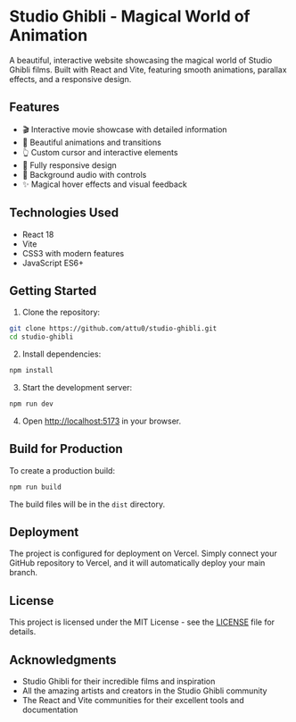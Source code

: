# Studio Ghibli - Magical World of Animation

A beautiful, interactive website showcasing the magical world of Studio Ghibli films. Built with React and Vite, featuring smooth animations, parallax effects, and a responsive design.

## Features

- 🎬 Interactive movie showcase with detailed information
- 🎨 Beautiful animations and transitions
- 👆 Custom cursor and interactive elements
- 📱 Fully responsive design
- 🎵 Background audio with controls
- ✨ Magical hover effects and visual feedback

## Technologies Used

- React 18
- Vite
- CSS3 with modern features
- JavaScript ES6+

## Getting Started

1. Clone the repository:
```bash
git clone https://github.com/attu0/studio-ghibli.git
cd studio-ghibli
```

2. Install dependencies:
```bash
npm install
```

3. Start the development server:
```bash
npm run dev
```

4. Open [http://localhost:5173](http://localhost:5173) in your browser.

## Build for Production

To create a production build:

```bash
npm run build
```

The build files will be in the `dist` directory.

## Deployment

The project is configured for deployment on Vercel. Simply connect your GitHub repository to Vercel, and it will automatically deploy your main branch.

## License

This project is licensed under the MIT License - see the [LICENSE](LICENSE) file for details.

## Acknowledgments

- Studio Ghibli for their incredible films and inspiration
- All the amazing artists and creators in the Studio Ghibli community
- The React and Vite communities for their excellent tools and documentation
